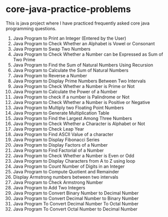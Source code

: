 # core-java-practice-problems
This is java project where I have practiced frequently asked core java programming questions.
1. Java Program to Print an Integer (Entered by the User)
2. Java Program to Check Whether an Alphabet is Vowel or Consonant
3. Java Program to Swap Two Numbers
4. Java Program to Check Whether a Number can be Expressed as Sum of Two Prime
5. Java Program to Find the Sum of Natural Numbers Using Recursion
6. Java Program to Calculate the Sum of Natural Numbers
7. Java Program to Reverse a Number
8. Java Program to Display Prime Numbers Between Two Intervals
9. Java Program to Check Whether a Number is Prime or Not
10. Java Program to Calculate the Power of a Number
11. Java Program to check if a number is Palindrome or Not
12. Java Program to Check Whether a Number is Positive or Negative
13. Java Program to Multiply two Floating Point Numbers
14. Java Program to Generate Multiplication Table
15. Java Program to Find the Largest Among Three Numbers
16. Java Program to Check Whether a Character is Alphabet or Not
17. Java Program to Check Leap Year
18. Java Program to Find ASCII Value of a character
19. Java Program to Display Fibonacci Series
20. Java Program to Display Factors of a Number
21. Java Program to Find Factorial of a Number
22. Java Program to Check Whether a Number is Even or Odd
23. Java Program to Display Characters from A to Z using loop
24. Java Program to Count Number of Digits in an Integer
25. Java Program to Compute Quotient and Remainder
26. Display Armstrong numbers between two intervals
27. Java Program to Check Armstrong Number
28. Java Program to Add Two Integers
29. Java Program to Convert Binary Number to Decimal Number
30. Java Program to Convert Decimal Number to Binary Number
31. Java Program To Convert Decimal Number To Octal Number
32. Java Program To Convert Octal Number to Decimal Number
